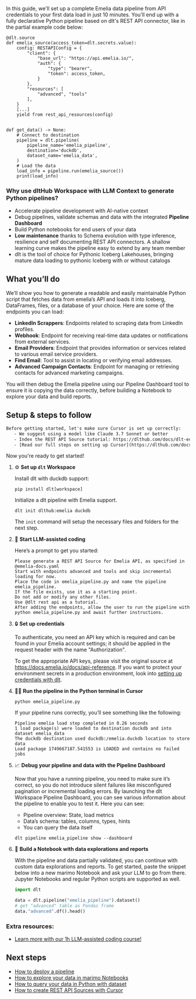 In this guide, we'll set up a complete Emelia data pipeline from API credentials to your first data load in just 10 minutes. You'll end up with a fully declarative Python pipeline based on dlt's REST API connector, like in the partial example code below:

```python-outcome
@dlt.source
def emelia_source(access_token=dlt.secrets.value):
    config: RESTAPIConfig = {
        "client": {
            "base_url": "https://api.emelia.io/",
            "auth": {
                "type": "bearer",
                "token": access_token,
            }
        },
        "resources": [
            "advanced", "tools"
        ],
    }
    [...]
    yield from rest_api_resources(config)


def get_data() -> None:
    # Connect to destination
    pipeline = dlt.pipeline(
        pipeline_name='emelia_pipeline',
        destination='duckdb',
        dataset_name='emelia_data', 
    )
    # Load the data
    load_info = pipeline.run(emelia_source())
    print(load_info) 
```

### Why use dltHub Workspace with LLM Context to generate Python pipelines?

- Accelerate pipeline development with AI-native context
- Debug pipelines, validate schemas and data with the integrated **Pipeline Dashboard**
- Build Python notebooks for end users of your data
- **Low maintenance** thanks to Schema evolution with type inference, resilience and self documenting REST API connectors. A shallow learning curve makes the pipeline easy to extend by any team member
- dlt is the tool of choice for Pythonic Iceberg Lakehouses, bringing mature data loading to pythonic Iceberg with or without catalogs

## What you’ll do

We’ll show you how to generate a readable and easily maintainable Python script that fetches data from emelia’s API and loads it into Iceberg, DataFrames, files, or a database of your choice. Here are some of the endpoints you can load:

- **LinkedIn Scrappers**: Endpoints related to scraping data from LinkedIn profiles.
- **Webhook**: Endpoint for receiving real-time data updates or notifications from external services.
- **Email Providers**: Endpoint that provides information or services related to various email service providers.
- **Find Email**: Tool to assist in locating or verifying email addresses.
- **Advanced Campaign Contacts**: Endpoint for managing or retrieving contacts for advanced marketing campaigns.

You will then debug the Emelia pipeline using our Pipeline Dashboard tool to ensure it is copying the data correctly, before building a Notebook to explore your data and build reports.

## Setup & steps to follow

```default
Before getting started, let's make sure Cursor is set up correctly:
   - We suggest using a model like Claude 3.7 Sonnet or better
   - Index the REST API Source tutorial: https://dlthub.com/docs/dlt-ecosystem/verified-sources/rest_api/ and add it to context as **@dlt rest api**
   - [Read our full steps on setting up Cursor](https://dlthub.com/docs/dlt-ecosystem/llm-tooling/cursor-restapi#23-configuring-cursor-with-documentation)
```

Now you're ready to get started!

1. ⚙️ **Set up `dlt` Workspace**
    
    Install dlt with duckdb support:
    ```shell
    pip install dlt[workspace]
    ```

    Initialize a dlt pipeline with Emelia support.
    ```shell
    dlt init dlthub:emelia duckdb
    ```

    The `init` command will setup the necessary files and folders for the next step.
    
2. 🤠 **Start LLM-assisted coding**
    
    Here’s a prompt to get you started:
    
    ```prompt
    Please generate a REST API Source for Emelia API, as specified in @emelia-docs.yaml 
    Start with endpoints advanced and tools and skip incremental loading for now. 
    Place the code in emelia_pipeline.py and name the pipeline emelia_pipeline. 
    If the file exists, use it as a starting point. 
    Do not add or modify any other files. 
    Use @dlt rest api as a tutorial. 
    After adding the endpoints, allow the user to run the pipeline with python emelia_pipeline.py and await further instructions.
    ```

    
3. 🔒 **Set up credentials** 
    
    To authenticate, you need an API key which is required and can be found in your Emelia account settings; it should be applied in the request header with the name "Authorization".
    
    To get the appropriate API keys, please visit the original source at https://docs.emelia.io/docs/api-reference.
    If you want to protect your environment secrets in a production environment, look into [setting up credentials with dlt](https://dlthub.com/docs/walkthroughs/add_credentials).
    
4. 🏃‍♀️ **Run the pipeline in the Python terminal in Cursor**
    
    ```shell
    python emelia_pipeline.py
    ```
    
    If your pipeline runs correctly, you’ll see something like the following:
    
    ```shell
    Pipeline emelia load step completed in 0.26 seconds
    1 load package(s) were loaded to destination duckdb and into dataset emelia_data
    The duckdb destination used duckdb:/emelia.duckdb location to store data
    Load package 1749667187.541553 is LOADED and contains no failed jobs
    ```
    
5. 📈 **Debug your pipeline and data with the Pipeline Dashboard**

    Now that you have a running pipeline, you need to make sure it’s correct, so you do not introduce silent failures like misconfigured pagination or incremental loading errors. By launching the dlt Workspace Pipeline Dashboard, you can see various information about the pipeline to enable you to test it. Here you can see:
    - Pipeline overview: State, load metrics
    - Data’s schema: tables, columns, types, hints
    - You can query the data itself
    
    ```shell
    dlt pipeline emelia_pipeline show --dashboard
    ```
    
6. 🐍 **Build a Notebook with data explorations and reports**

    With the pipeline and data partially validated, you can continue with custom data explorations and reports. To get started, paste the snippet below into a new marimo Notebook and ask your LLM to go from there. Jupyter Notebooks and regular Python scripts are supported as well.

    
    ```python
    import dlt

   data = dlt.pipeline("emelia_pipeline").dataset()
   # get "advanced" table as Pandas frame
   data."advanced".df().head()
    ```

### Extra resources:

- [Learn more with our 1h LLM-assisted coding course!](https://www.youtube.com/watch?v=GGid70rnJuM)

## Next steps

- [How to deploy a pipeline](https://dlthub.com/docs/walkthroughs/deploy-a-pipeline)
- [How to explore your data in marimo Notebooks](https://dlthub.com/docs/general-usage/dataset-access/marimo)
- [How to query your data in Python with dataset](https://dlthub.com/docs/general-usage/dataset-access/dataset)
- [How to create REST API Sources with Cursor](https://dlthub.com/docs/dlt-ecosystem/llm-tooling/cursor-restapi)